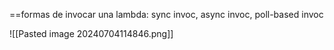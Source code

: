 ==formas de invocar una lambda: sync invoc, async invoc, poll-based invoc

![[Pasted image 20240704114846.png]]

